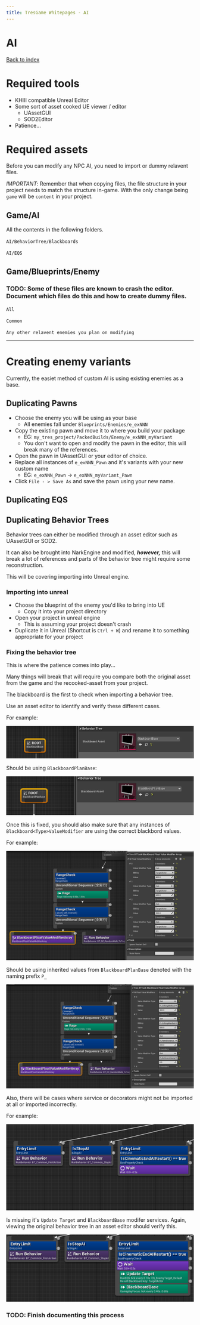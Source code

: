 ```yaml
---
title: TresGame Whitepages - AI
---
```


# AI

[Back to index](index.md)

# Required tools

-   KHIII compatible Unreal Editor
-   Some sort of asset cooked UE viewer / editor
    -   UAssetGUI
    -   SOD2Editor
-   Patience...

# Required assets

Before you can modify any NPC AI, you need to import or dummy relavent files.

_IMPORTANT_: Remember that when copying files, the file structure in your project needs to match the structure in-game. With the only change being `game` will be `content` in your project.

## Game/AI

All the contents in the following folders.

`AI/BehaviorTree/Blackboards`

`AI/EQS`

## Game/Blueprints/Enemy

### TODO: Some of these files are known to crash the editor. Document which files do this and how to create dummy files.

`All`

`Common`

`Any other relavent enemies you plan on modifying`

---

# Creating enemy variants

Currently, the easiet method of custom AI is using existing enemies as a base.

## Duplicating Pawns

-   Choose the enemy you will be using as your base
    -   All enemies fall under `Blueprints/Enemies/e_exNNN`
-   Copy the existing pawn and move it to where you build your package
    -   EG: `my_tres_project/PackedBuilds/Enemy/e_exNNN_myVariant`
    -   You don't want to open and modify the pawn in the editor, this will break many of the references.
-   Open the pawn in UAssetGUI or your editor of choice.
-   Replace all instances of `e_exNNN_Pawn` and it's variants with your new custom name
    -   EG: `e_exNNN_Pawn` -> `e_exNNN_myVariant_Pawn`
-   Click `File - > Save As` and save the pawn using your new name.

## Duplicating EQS


## Duplicating Behavior Trees

Behavior trees can either be modified through an asset editor such as UAssetGUI or SOD2.

It can also be brought into NarkEngine and modified, ***however,*** this will break a lot of references and parts of the behavior tree might require some reconstruction.

This will be covering importing into Unreal engine.

### Importing into unreal

-   Choose the blueprint of the enemy you'd like to bring into UE
    -   Copy it into your project directory
-   Open your project in unreal engine
    -   This is assuming your project doesn't crash
-   Duplicate it in Unreal (Shortcut is `Ctrl + W`) and rename it to something appropriate for your project

### Fixing the behavior tree

This is where the patience comes into play...

Many things will break that will require you compare both the original asset from the game and the recooked-asset from your project.

The blackboard is the first to check when importing a behavior tree.

Use an asset editor to identify and verify these different cases.

For example:

![Incorrect blackboard](images/2023-11-12%2011_34_39-TresGame%20-%20Unreal%20Editor.png)

Should be using `BlackboardPlanBase`:

![Corrected blackboard](images/2023-11-12%2011_34_23-TresGame%20-%20Unreal%20Editor.png)

Once this is fixed, you should also make sure that any instances of `Blackboard<Type>ValueModifier` are using the correct blackbord values.


For example:

![Incorrect blackboard values](images/2023-11-12%2012_01_34-TresGame%20-%20Unreal%20Editor.png)

Should be using inherited values from `BlackboardPlanBase` denoted with the naming prefix `P_`

![Correct blackboard values](images/2023-11-12%2012_01_08-TresGame%20-%20Unreal%20Editor.png)

Also, there will be cases where service or decorators might not be imported at all or imported incorrectly.

For example:

![missing services](images/2023-11-12%2011_33_22-TresGame%20-%20Unreal%20Editor.png)

Is missing it's `Update Target` and `BlackboardBase` modifer services. Again, viewing the original behavior tree in an asset editor should verify this.

![re-added services](images/2023-11-12%2011_33_48-TresGame%20-%20Unreal%20Editor.png)


### TODO: Finish documenting this process
